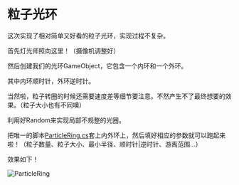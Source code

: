 # 粒子光环

这次实现了相对简单又好看的粒子光环，实现过程不复杂。

首先灯光师照向这里！（摄像机调整好）

然后创建我们的光环GameObject，它包含一个内环和一个外环。

其中内环顺时针，外环逆时针。

当然啦，粒子转圈的时候还需要速度差等细节要注意。不然产生不了最终想要的效果。（粒子大小也有不同噢）

利用好Random来实现局部不规整的光圈。

把唯一的脚本[ParticleRing.cs](./ParticleRing.cs)套上内外环上，然后填好相应的参数就可以跑起来啦！（粒子数量、粒子大小、最小半径、顺时针|逆时针、游离范围...）

效果如下！

![ParticleRing](./ParticleRing.gif)